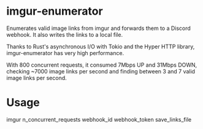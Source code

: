 # imgur-enumerator

Enumerates valid image links from imgur and forwards them to a Discord webhook.
It also writes the links to a local file.

Thanks to Rust's asynchronous I/O with Tokio and the Hyper HTTP library,
imgur-enumerator has very high performance.

With 800 concurrent requests, it consumed 7Mbps UP and 31Mbps DOWN,
checking ~7000 image links per second and finding between 3 and 7 valid image links per second.

# Usage

imgur n_concurrent_requests webhook_id webhook_token save_links_file
